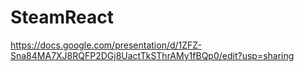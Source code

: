 # SteamReact

https://docs.google.com/presentation/d/1ZFZ-Sna84MA7XJ8RQFP2DGj8UactTkSThrAMy1fBQp0/edit?usp=sharing
